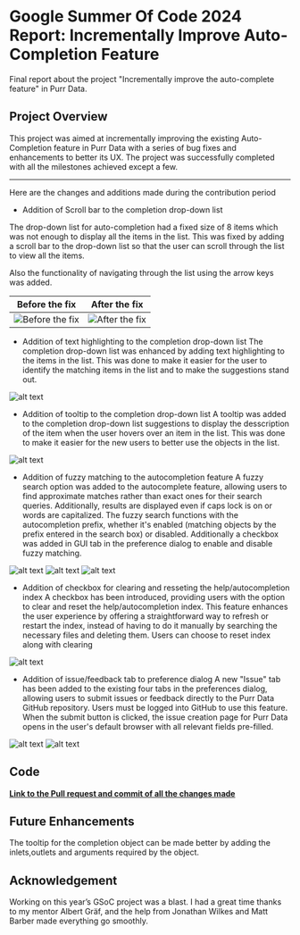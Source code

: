 # Google Summer Of Code 2024 Report: Incrementally Improve Auto-Completion Feature
Final report about the project "Incrementally improve the auto-complete feature" in Purr Data.

## Project Overview

This project was aimed at incrementally improving the existing Auto-Completion feature in Purr Data with a series of bug fixes and enhancements to better its UX. The project was successfully completed with all the milestones achieved except a few.

***
Here are the changes and additions made during the contribution period
- Addition of Scroll bar to the completion drop-down list 

The drop-down list for auto-completion had a fixed size of 8 items which was not enough to display all the items in the list. This was fixed by adding a scroll bar to the drop-down list so that the user can scroll through the list to view all the items.

Also the functionality of navigating through the list using the arrow keys was added.

| Before the fix | After the fix |
|:--------------:|:-------------:|
| ![Before the fix](image.png) | ![After the fix](image-1.png) |


- Addition of text highlighting to the completion drop-down list 
The completion drop-down list was enhanced by adding text highlighting to the items in the list. This was done to make it easier for the user to identify the matching items in the list and to make the suggestions stand out.

![alt text](image-2.png)

- Addition of tooltip to the completion drop-down list 
A tooltip was added to the completion drop-down list suggestions to display the desscription of the item when the user hovers over an item in the list. This was done to make it easier for the new users to better use the objects in the list.

![alt text](image-3.png)

- Addition of fuzzy matching to the autocompletion feature 
A fuzzy search option was added to the autocomplete feature, allowing users to find approximate matches rather than exact ones for their search queries. Additionally, results are displayed even if caps lock is on or words are capitalized. The fuzzy search functions with the autocompletion prefix, whether it's enabled (matching objects by the prefix entered in the search box) or disabled. Additionally a checkbox was added in GUI tab in the preference dialog to enable and disable fuzzy matching.

![alt text](image4.png)
![alt text](image5.png)
![alt text](image6.png)

- Addition of checkbox for clearing and resseting the help/autocompletion index 
A checkbox has been introduced, providing users with the option to clear and reset the help/autocompletion index. This feature enhances the user experience by offering a straightforward way to refresh or restart the index, instead of having to do it manually by searching the necessary files and deleting them. Users can choose to reset index along with clearing 

![alt text](image7.png)

- Addition of issue/feedback tab to preference dialog 
A new "Issue" tab has been added to the existing four tabs in the preferences dialog, allowing users to submit issues or feedback directly to the Purr Data GitHub repository. Users must be logged into GitHub to use this feature. When the submit button is clicked, the issue creation page for Purr Data opens in the user's default browser with all relevant fields pre-filled.

![alt text](image9.png)
![alt text](image8.png)


## Code
[**Link to the Pull request and commit of all the changes made**](https://github.com/agraef/purr-data/compare/3e28a71e618b8c2a53142bc5ef8cb34104e909dc...ayush-gsoc24-submission)

## Future Enhancements
The tooltip for the completion object can be made better by adding the inlets,outlets and arguments required by the object.

## Acknowledgement
Working on this year’s GSoC project was a blast. I had a great time thanks to my mentor Albert Gräf, and the help from Jonathan Wilkes and Matt Barber made everything go smoothly.

